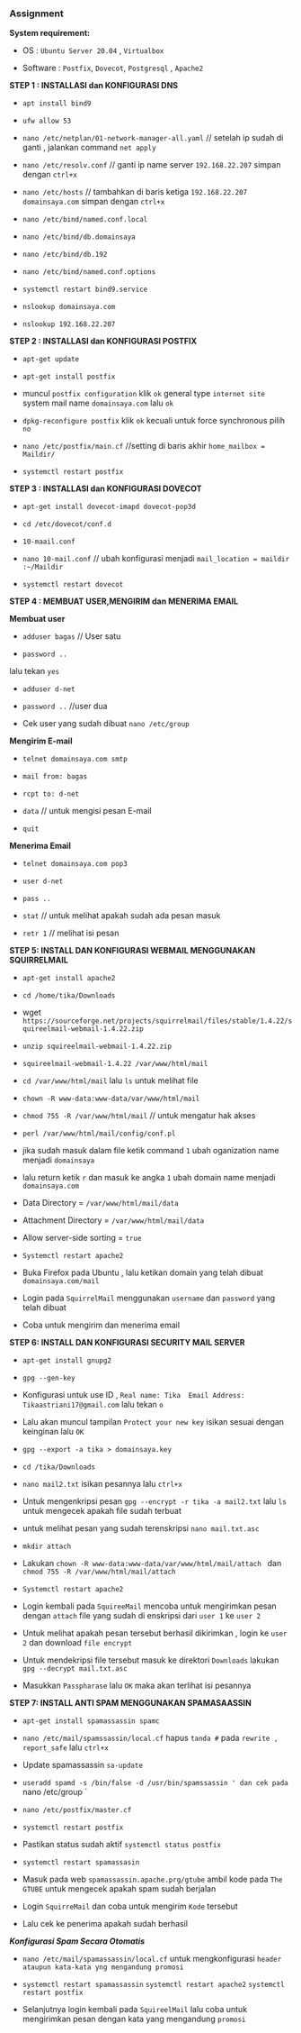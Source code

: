 ### Assignment ###

**System requirement:** 

- OS             : `Ubuntu Server 20.04` , `Virtualbox`

- Software       : `Postfix`, `Dovecot`, `Postgresql` , `Apache2`

**STEP 1 : INSTALLASI dan KONFIGURASI DNS**

- `apt install bind9`

- `ufw allow 53`

- `nano /etc/netplan/01-network-manager-all.yaml` // setelah ip sudah di ganti , jalankan command `net apply`

- `nano /etc/resolv.conf` // ganti ip name server `192.168.22.207` simpan dengan `ctrl+x` 

- `nano /etc/hosts` // tambahkan di baris ketiga `192.168.22.207 domainsaya.com` simpan dengan `ctrl+x`

- `nano /etc/bind/named.conf.local`

- `nano /etc/bind/db.domainsaya`

- `nano /etc/bind/db.192`

- `nano /etc/bind/named.conf.options`

- `systemctl restart bind9.service`

- `nslookup domainsaya.com`

- `nslookup 192.168.22.207`

**STEP 2 : INSTALLASI dan KONFIGURASI POSTFIX**

- `apt-get update`

- `apt-get install postfix`

- muncul `postfix configuration` klik `ok` general type `internet site` system mail name `domainsaya.com` lalu `ok`

- `dpkg-reconfigure postfix` klik `ok` kecuali untuk force synchronous pilih `no`

- `nano /etc/postfix/main.cf` //setting di baris akhir `home_mailbox = Maildir/`

- `systemctl restart postfix`

**STEP 3 : INSTALLASI dan KONFIGURASI DOVECOT**

- `apt-get install dovecot-imapd dovecot-pop3d`

- `cd /etc/dovecot/conf.d`

- `10-maail.conf`

- `nano 10-mail.conf` // ubah konfigurasi menjadi `mail_location = maildir :~/Maildir`

- `systemctl restart dovecot`

**STEP 4 : MEMBUAT USER,MENGIRIM dan MENERIMA EMAIL**

**Membuat user**

- `adduser bagas` // User satu 

- `password ..`

lalu tekan `yes`

- ` adduser d-net `

- ` password .. ` //user dua

- Cek user yang sudah dibuat ` nano /etc/group `

**Mengirim E-mail**

- ` telnet domainsaya.com smtp `

- ` mail from: bagas `

- ` rcpt to: d-net `

- ` data ` // untuk mengisi pesan E-mail

- ` quit `

**Menerima Email**

- ` telnet domainsaya.com pop3 `

- ` user d-net `

- ` pass .. `

- ` stat ` // untuk melihat apakah sudah ada pesan masuk

- ` retr 1 ` // melihat isi pesan 


**STEP 5: INSTALL DAN KONFIGURASI WEBMAIL MENGGUNAKAN SQUIRRELMAIL**

- ` apt-get install apache2 `

- ` cd /home/tika/Downloads `

-  wget  ` https://sourceforge.net/projects/squirrelmail/files/stable/1.4.22/squireelmail-webmail-1.4.22.zip `

- ` unzip squireelmail-webmail-1.4.22.zip  `

-  ` squireelmail-webmail-1.4.22 /var/www/html/mail `

- ` cd /var/www/html/mail ` lalu ` ls ` untuk melihat file 

- ` chown -R www-data:www-data/var/www/html/mail ` 

- ` chmod 755 -R /var/www/html/mail ` // untuk mengatur hak akses 

- ` perl /var/www/html/mail/config/conf.pl `

- jika sudah masuk dalam file ketik command ` 1 ` ubah oganization name menjadi ` domainsaya `

- lalu return ketik ` r ` dan masuk ke angka ` 1 ` ubah domain name menjadi ` domainsaya.com `

- Data Directory = ` /var/www/html/mail/data `

- Attachment Directory = ` /var/www/html/mail/data `

- Allow server-side sorting = ` true ` 

- ` Systemctl restart apache2 `

- Buka Firefox pada Ubuntu , lalu ketikan domain yang telah dibuat ` domainsaya.com/mail `

- Login pada ` SquirrelMail ` menggunakan ` username ` dan ` password ` yang telah dibuat 

- Coba untuk mengirim dan menerima email 


**STEP 6: INSTALL DAN KONFIGURASI SECURITY MAIL SERVER**

- ` apt-get install gnupg2 ` 

- ` gpg --gen-key `

- Konfigurasi untuk use ID , ` Real name: Tika  Email Address: Tikaastriani17@gmail.com ` lalu tekan ` o ` 

- Lalu akan muncul tampilan ` Protect your new key ` isikan sesuai dengan keinginan lalu ` OK ` 

- ` gpg --export -a tika > domainsaya.key `

- ` cd /tika/Downloads `

- ` nano mail2.txt ` isikan pesannya lalu ` ctrl+x ` 

- Untuk mengenkripsi pesan ` gpg --encrypt -r tika -a mail2.txt ` lalu ` ls ` untuk mengecek apakah file sudah terbuat 

- untuk melihat pesan yang sudah terenskripsi ` nano mail.txt.asc ` 

- ` mkdir attach `

- Lakukan ` chown -R www-data:www-data/var/www/html/mail/attach  ` dan ` chmod 755 -R /var/www/html/mail/attach ` 

- ` Systemctl restart apache2 `

- Login kembali pada ` SquireeMail ` mencoba untuk mengirimkan pesan dengan ` attach ` file yang sudah di enskripsi dari ` user 1 ` ke ` user 2 `

- Untuk melihat apakah pesan tersebut berhasil dikirimkan , login ke ` user 2 ` dan download ` file encrypt ` 

- Untuk mendekripsi file tersebut masuk ke direktori ` Downloads ` lakukan ` gpg --decrypt mail.txt.asc `

- Masukkan ` Passpharase ` lalu ` OK ` maka akan terlihat isi pesannya

**STEP 7: INSTALL ANTI SPAM MENGGUNAKAN SPAMASAASSIN**

- ` apt-get install spamassassin spamc ` 

- ` nano /etc/mail/spamssassin/local.cf ` hapus ` tanda # ` pada ` rewrite , report_safe ` lalu ` ctrl+x `  

- Update spamassassin ` sa-update ` 

- ` useradd spamd -s /bin/false -d /usr/bin/spamssassin ' dan cek pada ` nano /etc/group ` 

- ` nano /etc/postfix/master.cf ` 

- ` systemctl restart postfix ` 

- Pastikan status sudah aktif ` systemctl status postfix ` 

- ` systemctl restart spamassasin ` 

- Masuk pada web ` spamassassin.apache.prg/gtube ` ambil kode pada ` The GTUBE ` untuk mengecek apakah spam sudah berjalan 

- Login ` SquirreMail ` dan coba untuk mengirim ` Kode ` tersebut 

- Lalu cek ke penerima apakah sudah berhasil 

***Konfigurasi Spam Secara Otomatis***
- ` nano /etc/mail/spamassassin/local.cf ` untuk mengkonfigurasi  ` header ataupun kata-kata yng mengandung promosi `

- ` systemctl restart spamassassin `  ` systemctl restart apache2 ` ` systemctl restart postfix `

- Selanjutnya login kembali pada ` SquireelMail ` lalu coba untuk mengirimkan pesan dengan kata yang mengandung ` promosi ` 
 
